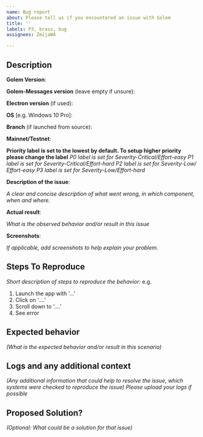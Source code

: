 ```yaml
---
name: Bug report
about: Please tell us if you encountered an issue with Golem
title: ''
labels: P3, brass, bug
assignees: ZmijaWA

---
```


## Description

**Golem Version**:

**Golem-Messages version** (leave empty if unsure):

**Electron version** (if used):

**OS** [e.g. Windows 10 Pro]:

**Branch** (if launched from source):

**Mainnet/Testnet**:

**Priority label is set to the lowest by default. To setup higher priority please change the label**
_P0 label is set for Severity-Critical/Effort-easy
P1 label is set  for Severity-Critical/Effort-hard
P2 label is set for Severity-Low/ Effort-easy
P3 label is set for Severity-Low/Effort-hard_

**Description of the issue**:

_A clear and concise description of what went wrong, in which component, when and where._

**Actual result**:

_What is the observed behavior and/or result in this issue_

**Screenshots**:

_If applicable, add screenshots to help explain your problem._

## Steps To Reproduce
_Short description of steps to reproduce the behavior:_
e.g.
1. Launch the app with '...'
2. Click on '....'
3. Scroll down to '....'
4. See error

## Expected behavior
_(What is the expected behavior and/or result in this scenario)_

## Logs and any additional context
_(Any additional information that could help to resolve the issue, which systems were checked to reproduce the issue)_
_Please upload your logs if possible_

## Proposed Solution?
_(Optional: What could be a solution for that issue)_
